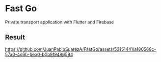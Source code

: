 # Fast Go

Private transport application with Flutter and Firebase

## Result



https://github.com/JuanPabloSuarezA/FastGo/assets/53151441/a180568c-57a0-4d6b-bea0-b0b9f9486594

